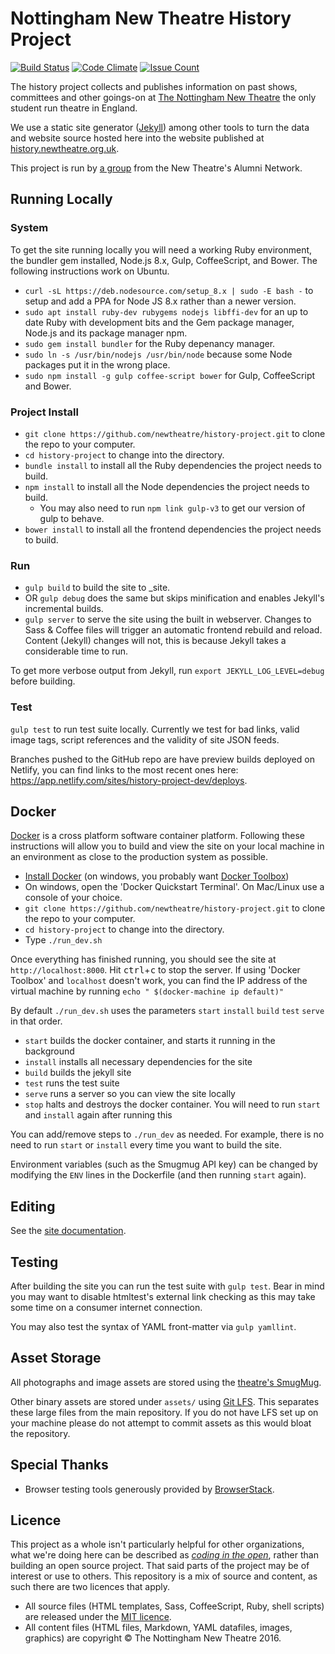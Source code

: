 # Nottingham New Theatre History Project

[![Build Status](https://github.com/newtheatre/history-project/actions/workflows/build.yml/badge.svg?branch=master)](https://github.com/newtheatre/history-project/actions/workflows/build.yml)
[![Code Climate](https://codeclimate.com/github/newtheatre/history-project/badges/gpa.svg)](https://codeclimate.com/github/newtheatre/history-project)
[![Issue Count](https://codeclimate.com/github/newtheatre/history-project/badges/issue_count.svg)](https://codeclimate.com/github/newtheatre/history-project)

The history project collects and publishes information on past shows, committees and other goings-on at [The Nottingham New Theatre](http://newtheatre.org.uk) the only student run theatre in England.

We use a static site generator ([Jekyll](jekyllrb.com)) among other tools to turn the data and website source hosted here into the website published at [history.newtheatre.org.uk](https://history.newtheatre.org.uk).

This project is run by [a group](https://history.newtheatre.org.uk/humans.txt) from the New Theatre's Alumni Network.

## Running Locally

### System

To get the site running locally you will need a working Ruby environment, the bundler gem installed, Node.js 8.x, Gulp, CoffeeScript, and Bower. The following instructions work on Ubuntu.

- `curl -sL https://deb.nodesource.com/setup_8.x | sudo -E bash -` to setup and add a PPA for Node JS 8.x rather than a newer version.
- `sudo apt install ruby-dev rubygems nodejs libffi-dev` for an up to date Ruby with development bits and the Gem package manager, Node.js and its package manager npm.
- `sudo gem install bundler` for the Ruby depenancy manager.
- `sudo ln -s /usr/bin/nodejs /usr/bin/node` because some Node packages put it in the wrong place.
- `sudo npm install -g gulp coffee-script bower` for Gulp, CoffeeScript and Bower.

### Project Install

- `git clone https://github.com/newtheatre/history-project.git` to clone the repo to your computer.
- `cd history-project` to change into the directory.
- `bundle install` to install all the Ruby dependencies the project needs to build.
- `npm install` to install all the Node dependencies the project needs to build.
  - You may also need to run `npm link gulp-v3` to get our version of gulp to behave.
- `bower install` to install all the frontend dependencies the project needs to build.

### Run

- `gulp build` to build the site to _site.
- OR `gulp debug` does the same but skips minification and enables Jekyll's incremental builds.
- `gulp server` to serve the site using the built in webserver. Changes to Sass & Coffee files will trigger an automatic frontend rebuild and reload. Content (Jekyll) changes will not, this is because Jekyll takes a considerable time to run.

To get more verbose output from Jekyll, run `export JEKYLL_LOG_LEVEL=debug` before building.

### Test

`gulp test` to run test suite locally. Currently we test for bad links, valid image tags, script references and the validity of site JSON feeds.

Branches pushed to the GitHub repo are have preview builds deployed on Netlify, you can find links to the most recent ones here: <https://app.netlify.com/sites/history-project-dev/deploys>.

## Docker

[Docker](https://www.docker.com) is a cross platform software container platform. Following these instructions will allow you to build
and view the site on your local machine in an environment as close to the production system as possible.

- [Install Docker](https://www.docker.com/community-edition) (on windows, you probably want [Docker Toolbox](https://www.docker.com/products/docker-toolbox))
- On windows, open the 'Docker Quickstart Terminal'. On Mac/Linux use a console of your choice.
- `git clone https://github.com/newtheatre/history-project.git` to clone the repo to your computer.
- `cd history-project` to change into the directory.
- Type `./run_dev.sh`

Once everything has finished running, you should see the site at `http://localhost:8000`. Hit
<kbd>ctrl</kbd>+<kbd>c</kbd> to stop the server. If using 'Docker Toolbox' and `localhost` doesn't work, you can find the IP address of the virtual machine by running `echo " $(docker-machine ip default)"`

By default `./run_dev.sh` uses the parameters `start` `install` `build` `test` `serve` in that order.

- `start` builds the docker container, and starts it running in the background
- `install` installs all necessary dependencies for the site
- `build` builds the jekyll site
- `test` runs the test suite
- `serve` runs a server so you can view the site locally
- `stop` halts and destroys the docker container. You will need to run `start` and `install` again after running this

You can add/remove steps to `./run_dev` as needed. For example, there is no need to run `start` or `install`
every time you want to build the site.

Environment variables (such as the Smugmug API key) can be changed by modifying the `ENV` lines in the Dockerfile (and then running `start` again).

## Editing

See the [site documentation](https://history.newtheatre.org.uk/docs/).

## Testing

After building the site you can run the test suite with `gulp test`. Bear in mind you may want to disable htmltest's external link checking as this may take some time on a consumer internet connection.

You may also test the syntax of YAML front-matter via `gulp yamllint`.

## Asset Storage

All photographs and image assets are stored using the [theatre's SmugMug](https://photos.newtheatre.org.uk/).

Other binary assets are stored under `assets/` using [Git LFS](https://git-lfs.github.com/). This separates these large files from the main repository. If you do not have LFS set up on your machine please do not attempt to commit assets as this would bloat the repository.

## Special Thanks

- Browser testing tools generously provided by [BrowserStack](https://www.browserstack.com/).

## Licence

This project as a whole isn't particularly helpful for other organizations, what we're doing here can be described as [*coding in the open*](https://gds.blog.gov.uk/2012/10/12/coding-in-the-open/), rather than building an open source project. That said parts of the project may be of interest or use to others. This repository is a mix of source and content, as such there are two licences that apply.

- All source files (HTML templates, Sass, CoffeeScript, Ruby, shell scripts) are released under the [MIT licence](https://github.com/newtheatre/history-project/blob/master/LICENCE).
- All content files (HTML files, Markdown, YAML datafiles, images, graphics) are copyright © The Nottingham New Theatre 2016.

